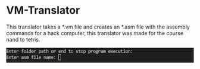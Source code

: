 # VM-Translator

This translator takes a *.vm file and creates an *.asm file with the assembly commands for a hack computer, this translator was made for the course nand to tetris.

![Screenshot](menu.png)
